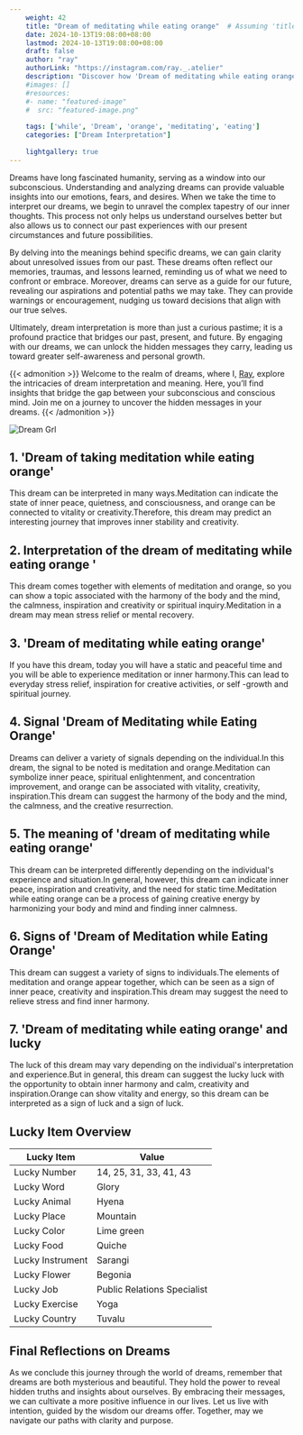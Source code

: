 ```yaml
---
    weight: 42
    title: "Dream of meditating while eating orange"  # Assuming 'title' column exists
    date: 2024-10-13T19:08:00+08:00
    lastmod: 2024-10-13T19:08:00+08:00
    draft: false
    author: "ray"
    authorLink: "https://instagram.com/ray._.atelier"
    description: "Discover how 'Dream of meditating while eating orange' can interpret your future and uncover its significant meanings in your life."
    #images: []
    #resources:
    #- name: "featured-image"
    #  src: "featured-image.png"
    
    tags: ['while', 'Dream', 'orange', 'meditating', 'eating']
    categories: ["Dream Interpretation"]
    
    lightgallery: true
---
```

    
Dreams have long fascinated humanity, serving as a window into our subconscious. Understanding and analyzing dreams can provide valuable insights into our emotions, fears, and desires. When we take the time to interpret our dreams, we begin to unravel the complex tapestry of our inner thoughts. This process not only helps us understand ourselves better but also allows us to connect our past experiences with our present circumstances and future possibilities.

By delving into the meanings behind specific dreams, we can gain clarity about unresolved issues from our past. These dreams often reflect our memories, traumas, and lessons learned, reminding us of what we need to confront or embrace. Moreover, dreams can serve as a guide for our future, revealing our aspirations and potential paths we may take. They can provide warnings or encouragement, nudging us toward decisions that align with our true selves.

Ultimately, dream interpretation is more than just a curious pastime; it is a profound practice that bridges our past, present, and future. By engaging with our dreams, we can unlock the hidden messages they carry, leading us toward greater self-awareness and personal growth.

{{< admonition >}}
Welcome to the realm of dreams, where I, [Ray](https://instagram.com/ray._.atelier), explore the intricacies of dream interpretation and meaning. Here, you’ll find insights that bridge the gap between your subconscious and conscious mind. Join me on a journey to uncover the hidden messages in your dreams.
{{< /admonition >}}

![Dream Grl](https://cdn.pixabay.com/photo/2017/11/02/03/35/gothic-2910057_1280.jpg "Dream Grl")

## 1. 'Dream of taking meditation while eating orange'
This dream can be interpreted in many ways.Meditation can indicate the state of inner peace, quietness, and consciousness, and orange can be connected to vitality or creativity.Therefore, this dream may predict an interesting journey that improves inner stability and creativity.

## 2. Interpretation of the dream of meditating while eating orange '
This dream comes together with elements of meditation and orange, so you can show a topic associated with the harmony of the body and the mind, the calmness, inspiration and creativity or spiritual inquiry.Meditation in a dream may mean stress relief or mental recovery.

## 3. 'Dream of meditating while eating orange'
If you have this dream, today you will have a static and peaceful time and you will be able to experience meditation or inner harmony.This can lead to everyday stress relief, inspiration for creative activities, or self -growth and spiritual journey.

## 4. Signal 'Dream of Meditating while Eating Orange'
Dreams can deliver a variety of signals depending on the individual.In this dream, the signal to be noted is meditation and orange.Meditation can symbolize inner peace, spiritual enlightenment, and concentration improvement, and orange can be associated with vitality, creativity, inspiration.This dream can suggest the harmony of the body and the mind, the calmness, and the creative resurrection.

## 5. The meaning of 'dream of meditating while eating orange'
This dream can be interpreted differently depending on the individual's experience and situation.In general, however, this dream can indicate inner peace, inspiration and creativity, and the need for static time.Meditation while eating orange can be a process of gaining creative energy by harmonizing your body and mind and finding inner calmness.

## 6. Signs of 'Dream of Meditation while Eating Orange'
This dream can suggest a variety of signs to individuals.The elements of meditation and orange appear together, which can be seen as a sign of inner peace, creativity and inspiration.This dream may suggest the need to relieve stress and find inner harmony.

## 7. 'Dream of meditating while eating orange' and lucky
The luck of this dream may vary depending on the individual's interpretation and experience.But in general, this dream can suggest the lucky luck with the opportunity to obtain inner harmony and calm, creativity and inspiration.Orange can show vitality and energy, so this dream can be interpreted as a sign of luck and a sign of luck.

## Lucky Item Overview
| Lucky Item          | Value              |
|---------------|--------------------|
| Lucky Number        | 14, 25, 31, 33, 41, 43  |
| Lucky Word          | Glory |
| Lucky Animal        | Hyena |
| Lucky Place         | Mountain     |
| Lucky Color         | Lime green     |
| Lucky Food          | Quiche      |
| Lucky Instrument    | Sarangi |
| Lucky Flower        | Begonia    |
| Lucky Job           | Public Relations Specialist       |
| Lucky Exercise      | Yoga  |
| Lucky Country       | Tuvalu    |


##  Final Reflections on Dreams

As we conclude this journey through the world of dreams, remember that dreams are both mysterious and beautiful. They hold the power to reveal hidden truths and insights about ourselves. By embracing their messages, we can cultivate a more positive influence in our lives. Let us live with intention, guided by the wisdom our dreams offer. Together, may we navigate our paths with clarity and purpose.
